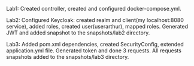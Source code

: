 Lab1: Created controller, created and configured docker-compose.yml. 

Lab2: Configured Keycloak: created realm and client(my localhost:8080 service), added roles, created user(userarthur), mapped roles.
Generated JWT and added snapshot to the snapshots/lab2 directory.   

Lab3: Added pom.xml dependencies, created SecurityConfig, extended application.yml file. Generated token and done 3 requests. All requests 
snapshots added to the snapshots/lab3 directory. 